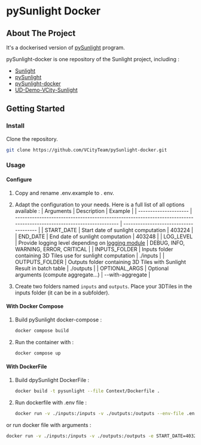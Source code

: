 # pySunlight Docker

## About The Project

It's a dockerised version of [pySunlight](https://github.com/VCityTeam/pySunlight) program.  

pySunlight-docker is one repository of the Sunlight project, including :

- [Sunlight](https://github.com/VCityTeam/Sunlight)
- [pySunlight](https://github.com/VCityTeam/pySunlight)
- [pySunlight-docker](https://github.com/VCityTeam/pySunlight-docker)
- [UD-Demo-VCity-Sunlight](https://github.com/VCityTeam/UD-Demo-VCity-Sunlight)

## Getting Started

### Install

Clone the repository.

```bash
git clone https://github.com/VCityTeam/pySunlight-docker.git
```

### Usage

#### Configure

1. Copy and rename .env.example to . env.

2. Adapt the configuration to your needs. Here is a full list of all options available :
| Arguments             | Description                                                                                                           | Example                                |
| --------------------- | --------------------------------------------------------------------------------------------------------------------- | -------------------------------------- |
| START_DATE            | Start date of sunlight computation                                                                                    | 403224                                 |
| END_DATE              | End date of sunlight computation                                                                                      | 403248                                 |
| LOG_LEVEL             | Provide logging level depending on [logging module](https://docs.python.org/3/howto/logging.html#when-to-use-logging) | DEBUG, INFO, WARNING, ERROR, CRITICAL  |
| INPUTS_FOLDER         | Inputs folder containing 3D Tiles use for sunlight computation                                                        | ./inputs                               |
| OUTPUTS_FOLDER        | Outputs folder containing 3D Tiles with Sunlight Result in batch table                                                | ./outputs                              |
| OPTIONAL_ARGS         | Optional arguments (compute aggregate...)                                                                             | --with-aggregate                       |

3. Create two folders named `inputs` and `outputs`. Place your 3DTiles in the inputs folder (it can be in a subfolder).

#### With Docker Compose

1. Build pySunlight docker-compose :

   ```bash
   docker compose build
   ```

2. Run the container with :

   ```bash
   docker compose up
   ```

#### With DockerFile

1. Build dpySunlight DockerFile :

   ```bash
   docker build -t pysunlight --file Context/Dockerfile .
   ```

2. Run dockerfile with .env file :

   ```bash
   docker run -v ./inputs:/inputs -v ./outputs:/outputs --env-file .env pysunlight
   ```

or run docker file with arguments :

   ```bash
   docker run -v ./inputs:/inputs -v ./outputs:/outputs -e START_DATE=403224 -e END_DATE=403248 -e LOG_LEVEL=DEBUG -e OPTIONAL_ARGS=--with-aggregate pysunlight
   ```
